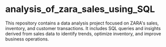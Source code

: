 # analysis_of_zara_sales_using_SQL
This repository contains a data analysis project focused on ZARA's sales, inventory, and customer transactions. It includes SQL queries and insights derived from sales data to identify trends, optimize inventory, and improve business operations.
